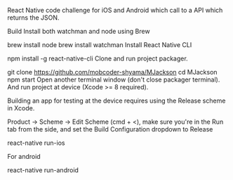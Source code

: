 React Native code challenge for iOS and Android which call to a API which returns the JSON.

Build Install both watchman and node using Brew

brew install node brew install watchman Install React Native CLI

npm install -g react-native-cli Clone and run project packager.

git clone https://github.com/mobcoder-shyama/MJackson cd MJackson npm start Open another terminal window (don't close packager terminal). And run project at device (Xcode >= 8 required).

Building an app for testing at the device requires using the Release scheme in Xcode.

Product → Scheme → Edit Scheme (cmd + <), make sure you're in the Run tab from the side, and set the Build Configuration dropdown to Release

react-native run-ios

For android

react-native run-android


